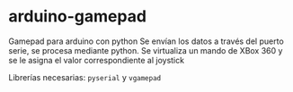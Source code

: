 # arduino-gamepad
Gamepad para arduino con python
Se envían los datos a través del puerto serie, se procesa mediante python. Se virtualiza un mando de XBox 360 y se le asigna el valor correspondiente al joystick

Librerías necesarias:
`pyserial` y `vgamepad`
